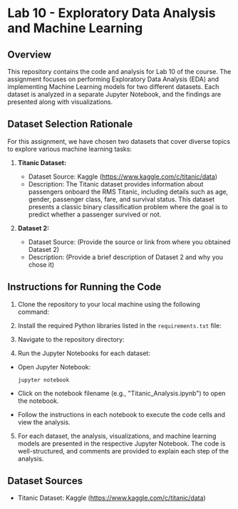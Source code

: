 # Lab 10 - Exploratory Data Analysis and Machine Learning

## Overview
This repository contains the code and analysis for Lab 10 of the course. The assignment focuses on performing Exploratory Data Analysis (EDA) and implementing Machine Learning models for two different datasets. Each dataset is analyzed in a separate Jupyter Notebook, and the findings are presented along with visualizations.

## Dataset Selection Rationale
For this assignment, we have chosen two datasets that cover diverse topics to explore various machine learning tasks:

1. **Titanic Dataset:**
   - Dataset Source: Kaggle (https://www.kaggle.com/c/titanic/data)
   - Description: The Titanic dataset provides information about passengers onboard the RMS Titanic, including details such as age, gender, passenger class, fare, and survival status. This dataset presents a classic binary classification problem where the goal is to predict whether a passenger survived or not.

2. **Dataset 2:**
   - Dataset Source: (Provide the source or link from where you obtained Dataset 2)
   - Description: (Provide a brief description of Dataset 2 and why you chose it)

## Instructions for Running the Code
1. Clone the repository to your local machine using the following command:

2. Install the required Python libraries listed in the `requirements.txt` file:

3. Navigate to the repository directory:

4. Run the Jupyter Notebooks for each dataset:
- Open Jupyter Notebook:
  ```
  jupyter notebook
  ```

- Click on the notebook filename (e.g., "Titanic_Analysis.ipynb") to open the notebook.

- Follow the instructions in each notebook to execute the code cells and view the analysis.

5. For each dataset, the analysis, visualizations, and machine learning models are presented in the respective Jupyter Notebook. The code is well-structured, and comments are provided to explain each step of the analysis.



## Dataset Sources
- Titanic Dataset: Kaggle (https://www.kaggle.com/c/titanic/data)


